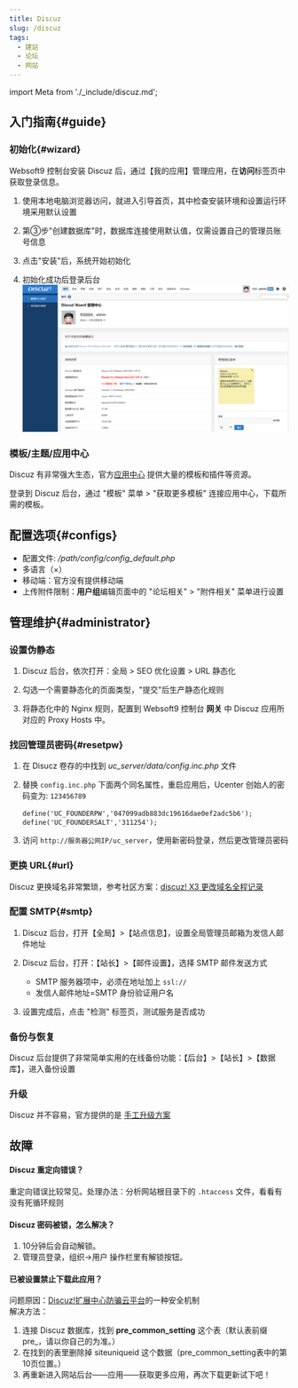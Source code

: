 ```yaml
---
title: Discuz
slug: /discuz
tags:
  - 建站
  - 论坛
  - 网站
---
```


import Meta from './_include/discuz.md';

<Meta name="meta" />

## 入门指南{#guide}

### 初始化{#wizard}

Websoft9 控制台安装 Discuz 后，通过【我的应用】管理应用，在**访问**标签页中获取登录信息。  

1. 使用本地电脑浏览器访问，就进入引导首页，其中检查安装环境和设置运行环境采用默认设置

3. 第③步"创建数据库"时，数据库连接使用默认值，仅需设置自己的管理员账号信息 

4. 点击"安装"后，系统开始初始化  

5. 初始化成功后登录后台
    ![](./assets/discuz-backend-websoft9.png)

### 模板/主题/应用中心

Discuz 有非常强大生态，官方[应用中心](https://addon.dismall.com/) 提供大量的模板和插件等资源。  

登录到 Discuz 后台，通过 "模板" 菜单 > "获取更多模板" 连接应用中心，下载所需的模板。  


## 配置选项{#configs}

- 配置文件: */path/config/config_default.php*  
- 多语言（×）
- 移动端：官方没有提供移动端
- 上传附件限制：**用户组**编辑页面中的 "论坛相关" > "附件相关" 菜单进行设置

## 管理维护{#administrator}

### 设置伪静态

1. Discuz 后台，依次打开：全局 > SEO 优化设置 > URL 静态化 

2. 勾选一个需要静态化的页面类型，"提交"后生产静态化规则

3. 将静态化中的 Nginx 规则，配置到 Websoft9 控制台 **网关** 中 Discuz 应用所对应的 Proxy Hosts 中。


### 找回管理员密码{#resetpw}

1. 在 Disucz 卷存的中找到 *uc_server/data/config.inc.php* 文件

2. 替换 `config.inc.php` 下面两个同名属性，重启应用后，Ucenter 创始人的密码变为: `123456789`
   ```
   define('UC_FOUNDERPW','047099adb883dc19616dae0ef2adc5b6');
   define('UC_FOUNDERSALT','311254');
   ```

3. 访问 `http://服务器公网IP/uc_server`，使用新密码登录，然后更改管理员密码

### 更换 URL{#url}

Discuz 更换域名非常繁琐，参考社区方案：[discuz! X3 更改域名全程记录](https://www.discuz.net/thread-3528253-1-1.html)

### 配置 SMTP{#smtp}
 
1. Discuz 后台，打开【全局】>【站点信息】，设置全局管理员邮箱为发信人邮件地址

2. Discuz 后台，打开：【站长】>【邮件设置】，选择 SMTP 邮件发送方式   

	- SMTP 服务器项中，必须在地址加上 `ssl://`
	- 发信人邮件地址=SMTP 身份验证用户名
    
3. 设置完成后，点击 "检测" 标签页，测试服务是否成功

### 备份与恢复

Discuz 后台提供了非常简单实用的在线备份功能：【后台】>【站长】>【数据库】，进入备份设置

### 升级

Discuz 并不容易，官方提供的是 [手工升级方案](https://gitee.com/Discuz/DiscuzX/wikis/%E5%8D%87%E7%BA%A7%E6%96%B9%E6%B3%95?sort_id=9978)

## 故障

#### Discuz 重定向错误？

重定向错误比较常见。处理办法：分析网站根目录下的 `.htaccess` 文件，看看有没有死循环规则

#### Discuz 密码被锁，怎么解决？

1. 10分钟后会自动解锁。
2. 管理员登录，组织→用户 操作栏里有解锁按钮。

#### 已被设置禁止下载此应用？

问题原因：[Discuz!扩展中心防骗云平台](http://www.kuozhan.net/blacklist-index.html)的一种安全机制    
解决方法：
 1. 连接 Discuz 数据库，找到 **pre_common_setting** 这个表（默认表前缀pre_，请以你自己的为准。）
 2. 在找到的表里删除掉 siteuniqueid 这个数据（pre_common_setting表中的第10页位置。）
 3. 再重新进入网站后台——应用——获取更多应用，再次下载更新试下吧！
